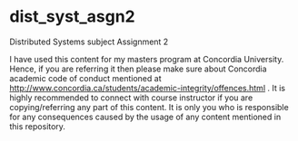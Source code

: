# dist_syst_asgn2
Distributed Systems subject Assignment 2


I have used this content for my masters program at Concordia University.
Hence, if you are referring it then please make sure about Concordia academic code of conduct mentioned at 
http://www.concordia.ca/students/academic-integrity/offences.html .
It is highly recommended to connect with course instructor if you are copying/referring any part of this content.
It is only you who is responsible for any consequences caused by the usage of any content mentioned in this repository.
